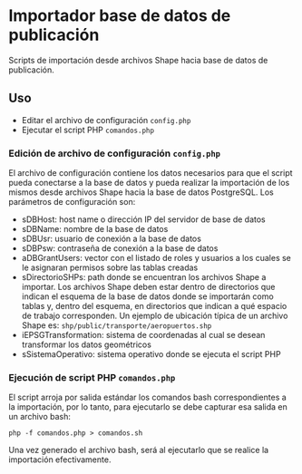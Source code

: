 # Importador base de datos de publicación

Scripts de importación desde archivos Shape hacia base de datos de publicación.

## Uso

  - Editar el archivo de configuración `config.php`
  - Ejecutar el script PHP `comandos.php`


### Edición de archivo de configuración `config.php`

El archivo de configuración contiene los datos necesarios para que el script pueda conectarse a la base de datos y pueda realizar la importación de los mismos desde archivos Shape hacia la base de datos PostgreSQL.
Los parámetros de configuración son:

- sDBHost: host name o dirección IP del servidor de base de datos
- sDBName: nombre de la base de datos
- sDBUsr: usuario de conexión a la base de datos
- sDBPsw: contraseña de conexión a la base de datos
- aDBGrantUsers: vector con el listado de roles y usuarios a los cuales se le asignaran permisos sobre las tablas creadas
- sDirectorioSHPs: path donde se encuentran los archivos Shape a importar. Los archivos Shape deben estar dentro de directorios que indican el esquema de la base de datos donde se importarán como tablas y, dentro del esquema, en directorios que indican a qué espacio de trabajo corresponden. Un ejemplo de ubicación típica de un archivo Shape es: `shp/public/transporte/aeropuertos.shp`
- iEPSGTransformation: sistema de coordenadas al cual se desean transformar los datos geométricos
- sSistemaOperativo: sistema operativo donde se ejecuta el script PHP


### Ejecución de script PHP `comandos.php`

El script arroja por salida estándar los comandos bash correspondientes a la importación, por lo tanto, para ejecutarlo se debe capturar esa salida en un archivo bash:

```
php -f comandos.php > comandos.sh
```

Una vez generado el archivo bash, será al ejecutarlo que se realice la importación efectivamente.
